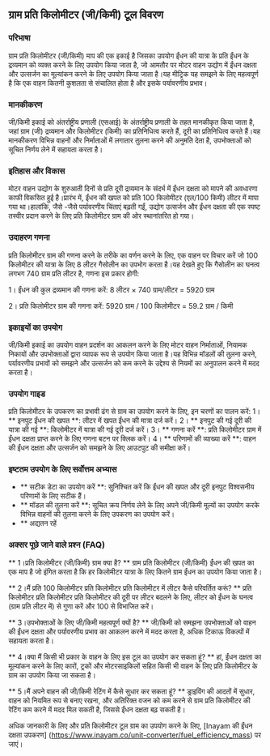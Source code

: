 ## ग्राम प्रति किलोमीटर (जी/किमी) टूल विवरण

### परिभाषा
ग्राम प्रति किलोमीटर (जी/किमी) माप की एक इकाई है जिसका उपयोग ईंधन की यात्रा के प्रति ईंधन के द्रव्यमान को व्यक्त करने के लिए उपयोग किया जाता है, जो आमतौर पर मोटर वाहन उद्योग में ईंधन दक्षता और उत्सर्जन का मूल्यांकन करने के लिए उपयोग किया जाता है।यह मीट्रिक यह समझने के लिए महत्वपूर्ण है कि एक वाहन कितनी कुशलता से संचालित होता है और इसके पर्यावरणीय प्रभाव।

### मानकीकरण
जी/किमी इकाई को अंतर्राष्ट्रीय प्रणाली (एसआई) के अंतर्राष्ट्रीय प्रणाली के तहत मानकीकृत किया जाता है, जहां ग्राम (जी) द्रव्यमान और किलोमीटर (किमी) का प्रतिनिधित्व करते हैं, दूरी का प्रतिनिधित्व करते हैं।यह मानकीकरण विभिन्न वाहनों और निर्माताओं में लगातार तुलना करने की अनुमति देता है, उपभोक्ताओं को सूचित निर्णय लेने में सहायता करता है।

### इतिहास और विकास
मोटर वाहन उद्योग के शुरुआती दिनों से प्रति दूरी द्रव्यमान के संदर्भ में ईंधन दक्षता को मापने की अवधारणा काफी विकसित हुई है।प्रारंभ में, ईंधन की खपत को प्रति 100 किलोमीटर (एल/100 किमी) लीटर में मापा गया था।हालांकि, जैसे -जैसे पर्यावरणीय चिंताएं बढ़ती गईं, उद्योग उत्सर्जन और ईंधन दक्षता की एक स्पष्ट तस्वीर प्रदान करने के लिए प्रति किलोमीटर ग्राम की ओर स्थानांतरित हो गया।

### उदाहरण गणना
प्रति किलोमीटर ग्राम की गणना करने के तरीके का वर्णन करने के लिए, एक वाहन पर विचार करें जो 100 किलोमीटर की यात्रा के लिए 8 लीटर गैसोलीन का उपभोग करता है।यह देखते हुए कि गैसोलीन का घनत्व लगभग 740 ग्राम प्रति लीटर है, गणना इस प्रकार होगी:

1। ईंधन की कुल द्रव्यमान की गणना करें:
8 लीटर × 740 ग्राम/लीटर = 5920 ग्राम

2। प्रति किलोमीटर ग्राम की गणना करें:
5920 ग्राम / 100 किलोमीटर = 59.2 ग्राम / किमी

### इकाइयों का उपयोग
जी/किमी इकाई का उपयोग वाहन प्रदर्शन का आकलन करने के लिए मोटर वाहन निर्माताओं, नियामक निकायों और उपभोक्ताओं द्वारा व्यापक रूप से उपयोग किया जाता है।यह विभिन्न मॉडलों की तुलना करने, पर्यावरणीय प्रभावों को समझने और उत्सर्जन को कम करने के उद्देश्य से नियमों का अनुपालन करने में मदद करता है।

### उपयोग गाइड
प्रति किलोमीटर के उपकरण का प्रभावी ढंग से ग्राम का उपयोग करने के लिए, इन चरणों का पालन करें:
1। ** इनपुट ईंधन की खपत **: लीटर में खपत ईंधन की मात्रा दर्ज करें।
2। ** इनपुट की गई दूरी की यात्रा की गई **: किलोमीटर में यात्रा की गई दूरी दर्ज करें।
3। ** गणना करें **: प्रति किलोमीटर ग्राम में ईंधन दक्षता प्राप्त करने के लिए गणना बटन पर क्लिक करें।
4। ** परिणामों की व्याख्या करें **: वाहन की ईंधन दक्षता और उत्सर्जन को समझने के लिए आउटपुट की समीक्षा करें।

### इष्टतम उपयोग के लिए सर्वोत्तम अभ्यास
- ** सटीक डेटा का उपयोग करें **: सुनिश्चित करें कि ईंधन की खपत और दूरी इनपुट विश्वसनीय परिणामों के लिए सटीक हैं।
- ** मॉडल की तुलना करें **: सूचित क्रय निर्णय लेने के लिए अपने जी/किमी मूल्यों का उपयोग करके विभिन्न वाहनों की तुलना करने के लिए उपकरण का उपयोग करें।
- ** अद्यतन रहें

### अक्सर पूछे जाने वाले प्रश्न (FAQ)

** 1।प्रति किलोमीटर (जी/किमी) ग्राम क्या है? **
ग्राम प्रति किलोमीटर (जी/किमी) ईंधन की खपत का एक माप है जो इंगित करता है कि हर किलोमीटर यात्रा के लिए कितने ग्राम ईंधन का उपयोग किया जाता है।

** 2।मैं प्रति 100 किलोमीटर प्रति किलोमीटर प्रति किलोमीटर में लीटर कैसे परिवर्तित करूं? **
प्रति किलोमीटर प्रति किलोमीटर प्रति किलोमीटर की दूरी पर लीटर बदलने के लिए, लीटर को ईंधन के घनत्व (ग्राम प्रति लीटर में) से गुणा करें और 100 से विभाजित करें।

** 3।उपभोक्ताओं के लिए जी/किमी महत्वपूर्ण क्यों है? **
जी/किमी को समझना उपभोक्ताओं को वाहन की ईंधन दक्षता और पर्यावरणीय प्रभाव का आकलन करने में मदद करता है, अधिक टिकाऊ विकल्पों में सहायता करता है।

** 4।क्या मैं किसी भी प्रकार के वाहन के लिए इस टूल का उपयोग कर सकता हूं? **
हां, ईंधन दक्षता का मूल्यांकन करने के लिए कारों, ट्रकों और मोटरसाइकिलों सहित किसी भी वाहन के लिए प्रति किलोमीटर के ग्राम का उपयोग किया जा सकता है।

** 5।मैं अपने वाहन की जी/किमी रेटिंग में कैसे सुधार कर सकता हूं? **
ड्राइविंग की आदतों में सुधार, वाहन को नियमित रूप से बनाए रखना, और अतिरिक्त वजन को कम करने से ग्राम प्रति किलोमीटर की रेटिंग कम करने में मदद मिल सकती है, जिससे ईंधन दक्षता बढ़ सकती है।

अधिक जानकारी के लिए और प्रति किलोमीटर टूल ग्राम का उपयोग करने के लिए, [Inayam की ईंधन दक्षता उपकरण] (https://www.inayam.co/unit-converter/fuel_efficiency_mass) पर जाएं।